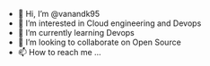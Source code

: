 - 👋 Hi, I’m @vanandk95
- 👀 I’m interested in Cloud engineering and Devops
- 🌱 I’m currently learning Devops
- 💞️ I’m looking to collaborate on Open Source
- 📫 How to reach me ...

<!---
vanandk95/vanandk95 is a ✨ special ✨ repository because its `README.md` (this file) appears on your GitHub profile.
You can click the Preview link to take a look at your changes.
--->
